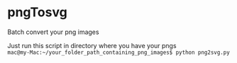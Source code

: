 # pngTosvg
Batch convert your png images

Just run this script in directory where you have your pngs
<br>
```mac@my-Mac:~/your_folder_path_containing_png_images$ python png2svg.py```
